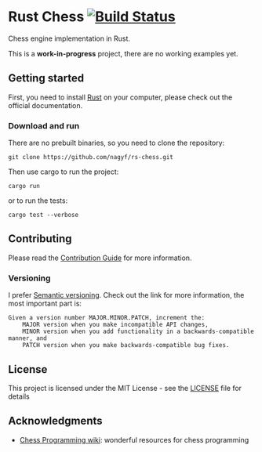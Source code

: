 # Rust Chess [![Build Status](https://travis-ci.org/nagyf/rs-chess.svg?branch=master)](https://travis-ci.org/nagyf/rs-chess)
Chess engine implementation in Rust.

This is a **work-in-progress** project, there are no working examples yet.

## Getting started

First, you need to install [Rust](https://www.rust-lang.org/tools/install) on your computer, please check out the official documentation.

### Download and run

There are no prebuilt binaries, so you need to clone the repository:

```
git clone https://github.com/nagyf/rs-chess.git
```

Then use cargo to run the project:

```
cargo run
```

or to run the tests:

```
cargo test --verbose
```

## Contributing

Please read the [Contribution Guide](CONTRIBUTING.md) for more information.

### Versioning

I prefer [Semantic versioning](https://semver.org/). Check out the link for more information, the most important part is:

```
Given a version number MAJOR.MINOR.PATCH, increment the:
    MAJOR version when you make incompatible API changes,
    MINOR version when you add functionality in a backwards-compatible manner, and
    PATCH version when you make backwards-compatible bug fixes.
```

## License

This project is licensed under the MIT License - see the [LICENSE](LICENSE) file for details

## Acknowledgments

- [Chess Programming wiki](https://www.chessprogramming.org/Main_Page): wonderful resources for chess programming
